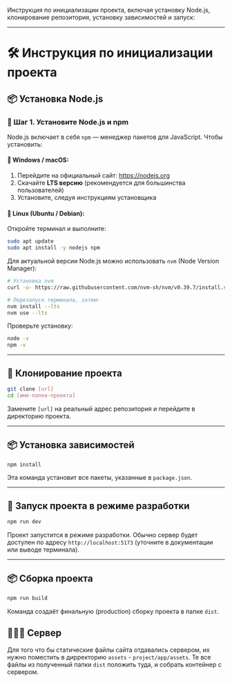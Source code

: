 Инструкция по инициализации проекта, включая установку Node.js, клонирование репозитория, установку зависимостей и запуск:

---

# 🛠️ Инструкция по инициализации проекта

## 📦 Установка Node.js

### 🔧 Шаг 1. Установите Node.js и npm

Node.js включает в себя `npm` — менеджер пакетов для JavaScript. Чтобы установить:

#### 🔹 Windows / macOS:

1. Перейдите на официальный сайт: https://nodejs.org
2. Скачайте **LTS версию** (рекомендуется для большинства пользователей)
3. Установите, следуя инструкциям установщика

#### 🔹 Linux (Ubuntu / Debian):

Откройте терминал и выполните:

```sh
sudo apt update
sudo apt install -y nodejs npm
```

Для актуальной версии Node.js можно использовать `nvm` (Node Version Manager):

```sh
# Установка nvm
curl -o- https://raw.githubusercontent.com/nvm-sh/nvm/v0.39.7/install.sh | bash

# Перезапуск терминала, затем:
nvm install --lts
nvm use --lts
```

Проверьте установку:

```sh
node -v
npm -v
```

---

## 📁 Клонирование проекта

```sh
git clone [url]
cd [имя-папки-проекта]
```

Замените `[url]` на реальный адрес репозитория и перейдите в директорию проекта.

---

## 📦 Установка зависимостей

```sh
npm install
```

Эта команда установит все пакеты, указанные в `package.json`.

---

## 🚀 Запуск проекта в режиме разработки

```sh
npm run dev
```

Проект запустится в режиме разработки. Обычно сервер будет доступен по адресу `http://localhost:5173` (уточните в документации или выводе терминала).

---

## 📦 Сборка проекта

```sh
npm run build
```

Команда создаёт финальную (production) сборку проекта в папке `dist`.

## 🚀🚀🚀 Сервер

Для того что бы статические файлы сайта отдавались сервером, их нужно поместить в дирректорию `assets` - `project/app/assets`. Те все файлы из полученный папки `dist` положить туда, и собрать контейнер с сервером.
